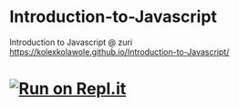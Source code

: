 # Introduction-to-Javascript
Introduction to Javascript @ zuri
https://kolexkolawole.github.io/Introduction-to-Javascript/


# [![Run on Repl.it](https://kolexkolawole.github.io/Introduction-to-Javascript)](https://kolexkolawole.github.io/Introduction-to-Javascript/)
